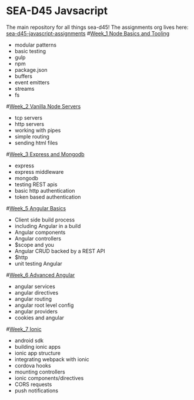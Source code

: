 SEA-D45 Javsacript
====================
The main repository for all things sea-d45!
The assignments org lives here: [sea-d45-javascript-assignments](https://github.com/codefellows-sea-d45-javascript)
#[Week_1 Node Basics and Tooling](week_1/README.md)
  * modular patterns
  * basic testing
  * gulp
  * npm
  * package.json
  * buffers
  * event emitters
  * streams
  * fs

#[Week_2 Vanilla Node Servers](week_2/README.md)
  * tcp servers
  * http servers
  * working with pipes
  * simple routing
  * sending html files
  
#[Week_3 Express and Mongodb](week_3/README.md)
  * express
  * express middleware
  * mongodb
  * testing REST apis
  * basic http authentication
  * token based authentication
  
#[Week_5 Angular Basics](week_5/README.md)
  * Client side build process
  * including Angular in a build
  * Angular components
  * Angular controllers
  * $scope and you
  * Angular CRUD backed by a REST API
  * $http
  * unit testing Angular
  
#[Week_6 Advanced Angular](week_6/README.md)
  * angular services
  * angular directives
  * angular routing
  * angular root level config
  * angular providers
  * cookies and angular
  
#[Week_7 Ionic](week_7/README.md)
  * android sdk
  * building ionic apps
  * ionic app structure
  * integrating webpack with ionic
  * cordova hooks
  * mounting controllers
  * ionic components/directives
  * CORS requests
  * push notifications
